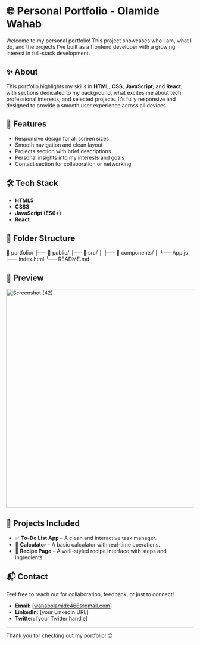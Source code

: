 # 🌐 Personal Portfolio - Olamide Wahab

Welcome to my personal portfolio! This project showcases who I am, what I do, and the projects I've built as a frontend developer with a growing interest in full-stack development.

## ✨ About

This portfolio highlights my skills in **HTML**, **CSS**, **JavaScript**, and **React**, with sections dedicated to my background, what excites me about tech, professional interests, and selected projects. It’s fully responsive and designed to provide a smooth user experience across all devices.

## 🚀 Features

- Responsive design for all screen sizes
- Smooth navigation and clean layout
- Projects section with brief descriptions
- Personal insights into my interests and goals
- Contact section for collaboration or networking

## 🛠️ Tech Stack

- **HTML5**
- **CSS3**
- **JavaScript (ES6+)**
- **React**

## 📂 Folder Structure

📁 portfolio/
├── 📁 public/
├── 📁 src/
│ ├── 📁 components/
│ └── App.js
├── index.html
└── README.md


## 📸 Preview

<img width="1347" height="588" alt="Screenshot (42)" src="https://github.com/user-attachments/assets/53951223-d2e5-4b73-b518-a5121c4dd9bb" />


## 🧩 Projects Included

- ✅ **To-Do List App** – A clean and interactive task manager.
- 🔢 **Calculator** – A basic calculator with real-time operations.
- 🍲 **Recipe Page** – A well-styled recipe interface with steps and ingredients.

## 📬 Contact

Feel free to reach out for collaboration, feedback, or just to connect!

- **Email:** [wahabolamide466@gmail.com]
- **LinkedIn:** [your LinkedIn URL]
- **Twitter:** [your Twitter handle]

---

Thank you for checking out my portfolio! 😊
